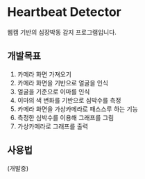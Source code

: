 # Heartbeat Detector
웹캠 기반의 심장박동 감지 프로그램입니다.

## 개발목표
1. 카메라 화면 가져오기
2. 카메라 화면을 기반으로 얼굴을 인식
3. 얼굴을 기준으로 이마를 인식
4. 이마의 색 변화를 기반으로 심박수를 측정
5. 카메라 화면을 가상카메라로 패스스루 하는 기능
6. 측정한 심박수를 이용해 그래프를 그림
7. 가상카메라로 그래프를 출력

## 사용법
(개발중)